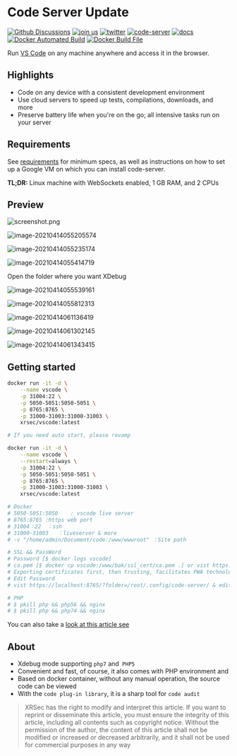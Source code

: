 # Code Server Update
[![Github Discussions](https://camo.githubusercontent.com/d226573a5a15024ca4fed6a7fc389f4bb310c2258050508ead1c34a0ac29b1be/68747470733a2f2f696d672e736869656c64732e696f2f62616467652f2532304769744875622d25323044697363757373696f6e732d677261792e7376673f6c6f6e6743616368653d74727565266c6f676f3d67697468756226636f6c6f72423d707572706c65)](https://github.com/cdr/code-server/discussions) [![join us](https://camo.githubusercontent.com/6f603da6663957ad0f2c3f81e1c1ea3eb1b3eb1161b04c297aa12615db92cc11/68747470733a2f2f696d672e736869656c64732e696f2f62616467652f6a6f696e2d75732532306f6e253230736c61636b2d677261792e7376673f6c6f6e6743616368653d74727565266c6f676f3d736c61636b26636f6c6f72423d627269676874677265656e)](https://cdr.co/join-community) [![twitter](https://camo.githubusercontent.com/0631514174426e6e816bb06b8aeef112b257054d909d9bc8dcc76e56c8b739b0/68747470733a2f2f696d672e736869656c64732e696f2f747769747465722f666f6c6c6f772f436f64657248513f6c6162656c3d253430436f6465724851267374796c653d736f6369616c)](https://twitter.com/coderhq) [![code-server](https://camo.githubusercontent.com/f90f789fb22cdcde8bfce02b86a0ef288d4bc390269afba4a5302dd89f88e759/68747470733a2f2f636f6465636f762e696f2f67682f6364722f636f64652d7365727665722f6272616e63682f6d61696e2f67726170682f62616467652e7376673f746f6b656e3d35694d396661726a6e43)](https://codecov.io/gh/cdr/code-server) [![docs](https://camo.githubusercontent.com/16395db790a2420b9cc8da37572f0c65203b58a4a735df752cfa724fc3939af3/68747470733a2f2f696d672e736869656c64732e696f2f7374617469632f76313f6c6162656c3d446f6373266d6573736167653d73656525323076332e31312e3125323026636f6c6f723d626c7565)](https://github.com/cdr/code-server/tree/v3.11.1/docs) [![Docker Automated Build](https://img.shields.io/docker/automated/xrsec/vscode?label=Build&logo=docker&style=flat-square)](https://hub.docker.com/r/xrsec/vscode) [![Docker Build File](https://img.shields.io/badge/Dockerfile-Github-da282a)](https://github.com/XRSec/Code-Server-Update)

Run [VS Code](https://github.com/Microsoft/vscode) on any machine anywhere and access it in the browser.

## Highlights

- Code on any device with a consistent development environment
- Use cloud servers to speed up tests, compilations, downloads, and more
- Preserve battery life when you're on the go; all intensive tasks run on your server

## Requirements

See [requirements](https://github.com/cdr/code-server/blob/v3.11.1/docs/requirements.md) for minimum specs, as well as instructions on how to set up a Google VM on which you can install code-server.

**TL;DR:** Linux machine with WebSockets enabled, 1 GB RAM, and 2 CPUs


## Preview

![screenshot.png](https://cdn.jsdelivr.net/gh/cdr/code-server@master/docs/assets/screenshot.png)

![image-20210414055205574](https://rmt.ladydaily.com/fetch/ZYGG/storage/20210429025318419611.png?w=1280&fmt=jpg)

![image-20210414055235174](https://rmt.ladydaily.com/fetch/ZYGG/storage/20210429025328484604.png?w=1280&fmt=jpg)

![image-20210414055414719](https://rmt.ladydaily.com/fetch/ZYGG/storage/20210429025337591529.png?w=1280&fmt=jpg)

Open the folder where you want XDebug

![image-20210414055539161](https://rmt.ladydaily.com/fetch/ZYGG/storage/20210429025400286705.png?w=1280&fmt=jpg)

![image-20210414055812313](https://rmt.ladydaily.com/fetch/ZYGG/storage/20210429025411261774.png?w=1280&fmt=jpg)

![image-20210414061136419](https://rmt.ladydaily.com/fetch/ZYGG/storage/20210429025430379273.png?w=1280&fmt=jpg)

![image-20210414061302145](https://rmt.ladydaily.com/fetch/ZYGG/storage/20210429025437679754.png?w=1280&fmt=jpg)

![image-20210414061343415](https://rmt.ladydaily.com/fetch/ZYGG/storage/20210429025447226680.png?w=1280&fmt=jpg)

## Getting started

```bash
docker run -it -d \
	--name vscode \
	-p 31004:22 \
	-p 5050-5051:5050-5051 \
	-p 8765:8765 \
	-p 31000-31003:31000-31003 \
	xrsec/vscode:latest

# If you need auto start, please revamp

docker run -it -d \
	--name vscode \
	--restart=always \
	-p 31004:22 \
	-p 5050-5051:5050-5051 \
	-p 8765:8765 \
	-p 31000-31003:31000-31003 \
	xrsec/vscode:latest

# Docker
# 5050-5051:5050 	: vscode live server
# 8765:8765	:https web port
# 31004：22	：ssh
# 31000-31003	：liveserver & more
# -v "/home/admin/Document/code:/www/wwwroot" ：Site path

# SSL && PassWord
# Password [$ docker logs vscode]
# ca.pem [$ docker cp vscode:/www/bak/ssl_cert/ca.pem .] or vist https://localhost:8765/?folder=/www/bak/ssl_cert to download ca.pem
# Exporting certificates first, then trusting, facilitates PWA technology implementation
# Edit Password
# vist https://localhost:8765/?folder=/root/.config/code-server/ & edit config.yaml then [$ docker restart vscode ]

# PHP
# $ pkill php && php56 && nginx
# $ pkill php && php74 && nginx
```

You can also take a [look at this article see](https://blog.zygd.site/Online%20Config%20VS%20Code.html)

## About

- Xdebug mode supporting `php7` and` PHP5`
- Convenient and fast, of course, it also comes with PHP environment and
- Based on docker container, without any manual operation, the source code can be viewed
- With the `code plug-in library`,  it is a sharp tool for `code audit`


> XRSec has the right to modify and interpret this article. If you want to reprint or disseminate this article, you must ensure the integrity of this article, including all contents such as copyright notice. Without the permission of the author, the content of this article shall not be modified or increased or decreased arbitrarily, and it shall not be used for commercial purposes in any way

